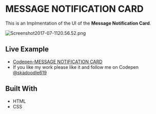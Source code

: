 # MESSAGE NOTIFICATION CARD

 This is an Implmentation of the UI of the **Message Notification Card**.

![Screenshot2017-07-1120.56.52.png](http://i.imgrpost.com/imgr/2017/07/11/Screenshot2017-07-1120.56.52.png)

## Live Example

* [Codepen-MESSAGE NOTIFICATION CARD](https://codepen.io/skadoodle619/full/gRQoag)
* If you like my work please like it and follow me on Codepen [@skadoodle619](https://codepen.io/skadoodle619/)

## Built With

* HTML
* CSS


